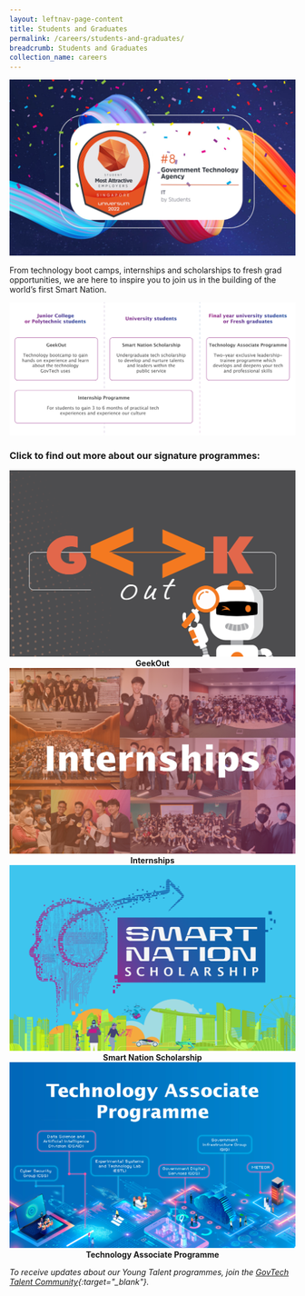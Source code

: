 ```yaml
---
layout: leftnav-page-content
title: Students and Graduates
permalink: /careers/students-and-graduates/
breadcrumb: Students and Graduates
collection_name: careers
---
```


![GovTech is a top ten tech employer in 2022](/images/careers/govtech-universum-2022.png)


From technology boot camps, internships and scholarships to fresh grad opportunities, we are here to inspire you to join us in the building of the world’s first Smart Nation. 


![GovTech Students and Graduates Programmes](/images/careers/govtech-students-and-graduates-programmes.png)


### Click to find out more about our signature programmes:


<div class="row">
  <div class="col" style="text-align: center">
    <a href="/careers/students-and-graduates/geekout" target="_blank">
      <img src="/images/careers/GeekOut-card.png" alt="GeekOut" /></a>
    <figcaption><b>GeekOut</b></figcaption>
  </div>

  <div class="col" style="text-align: center">
    <a href="/careers/students-and-graduates/internships" target="_blank">
      <img src="/images/careers/Internships-card.png" alt="Internships" /></a>
    <figcaption><b>Internships</b></figcaption>
  </div>
	
  <div class="col" style="text-align: center">
    <a href="/careers/students-and-graduates/smart-nation-scholarship" target="_blank">
      <img src="/images/careers/SNS-card.png" alt="Smart Nation Scholarship" /></a>
    <figcaption><b>Smart Nation Scholarship</b></figcaption>
  </div>
	
  <div class="col" style="text-align: center">
     <a href="/careers/students-and-graduates/technology-associate-programme" target="_blank">
      <img src="/images/careers/TAP-card.png" alt="Technology Associate Programme" /></a>
    <figcaption><b>Technology Associate Programme</b></figcaption>
  </div>
</div>



*To receive updates about our Young Talent programmes, join the [GovTech Talent Community](https://go.gov.sg/govtechtalentcommunity){:target="_blank"}.*

